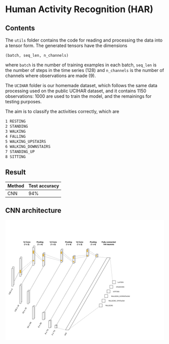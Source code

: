 # Human Activity Recognition (HAR)

## Contents

The `utils` folder contains the code for reading and processing the data into a tensor form. The generated tensors
have the dimensions

```
(batch, seq_len, n_channels)
```

where `batch` is the number of training examples in each batch, `seq_len` is the number of steps in the time series (128) and
`n_channels` is the number of channels where observations are made (9). 

The `UCIHAR` folder is our homemade dataset, which follows the same data processing used on the public UCIHAR dataset, and it contains 1150 observations: 1000 are used to train the model, and the remainings for testing purposes. 

The aim is to classify the activities correctly, which are

```
1 RESTING
2 STANDING
3 WALKING
4 FALLING
5 WALKING_UPSTAIRS
6 WALKING_DOWNSTAIRS
7 STANDING_UP
8 SITTING
```

## Result

Method   | Test accuracy
------   | -------------
CNN      | 94%

## CNN architecture
![title](img/HAR_cnn.png)
